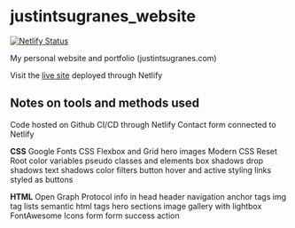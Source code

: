 # justintsugranes_website

[![Netlify Status](https://api.netlify.com/api/v1/badges/a8ec3265-e384-4caa-a137-408fa79c33e8/deploy-status)](https://app.netlify.com/sites/justintsugranes/deploys)

My personal website and portfolio (justintsugranes.com)

Visit the [live site](https://www.justintsugranes.com) deployed through Netlify

## Notes on tools and methods used

Code hosted on Github
CI/CD through Netlify
Contact form connected to Netlify

**CSS**
Google Fonts
CSS Flexbox and Grid
hero images
Modern CSS Reset
Root color variables
pseudo classes and elements
box shadows
drop shadows
text shadows
color filters
button hover and active styling
links styled as buttons

**HTML**
Open Graph Protocol info in head
header navigation
anchor tags
img tag
lists
semantic html tags
hero sections
image gallery with lightbox
FontAwesome Icons
form
form success action
